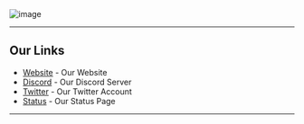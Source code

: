 <img src="https://i.imgur.com/pAemYH9.png" alt="image">

<hr>

<h2>Our Links</h2>
<ul>
  <li><a href="https://ticketybot.xyz">Website</a> - Our Website</li>
  <li><a href="https://discord.gg/zwkBAQhQ8b">Discord</a> - Our Discord Server</li>
  <li><a href="https://twitter.com/TicketyBot_">Twitter</a> - Our Twitter Account</li>
  <li><a href="https://ticketybot.instatus.com/">Status</a> - Our Status Page</li>
</ul>

<hr>